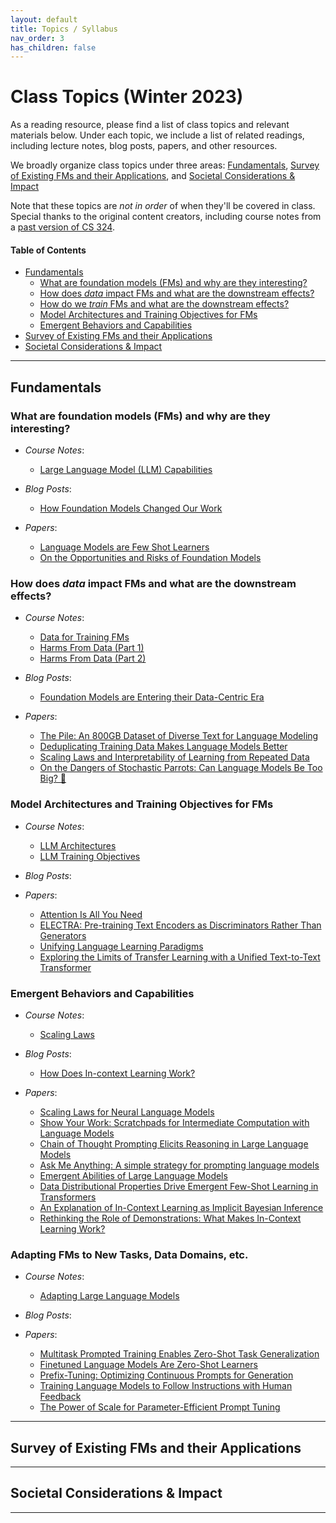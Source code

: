 ```yaml
---
layout: default
title: Topics / Syllabus
nav_order: 3
has_children: false
---
```


# Class Topics (Winter 2023)

As a reading resource, please find a list of class topics and relevant materials below. Under each topic, we include a list of related readings, including lecture notes, blog posts, papers, and other resources.

We broadly organize class topics under three areas: [Fundamentals](#fundamentals), [Survey of Existing FMs and their Applications](#survey-of-existing-fms-and-their-applications), and [Societal Considerations & Impact](#societal-considerations--impact)

Note that these topics are *not in order* of when they'll be covered in class. Special thanks to the original content creators, including course notes from a [past version of CS 324](https://stanford-cs324.github.io/winter2022/lectures/).

#### Table of Contents  
- [Fundamentals](#fundamentals)  
  - [What are foundation models (FMs) and why are they interesting?](#what-are-foundation-models-fms-and-why-are-they-interesting)  
  - [How does *data* impact FMs and what are the downstream effects?](#how-does-data-impact-fms-and-what-are-the-downstream-effects)  
  - [How do we *train* FMs and what are the downstream effects?](#how-do-we-train-fms-and-what-are-the-downstream-effects)  
  - [Model Architectures and Training Objectives for FMs](#model-architectures-and-training-objectives-for-fms)  
  - [Emergent Behaviors and Capabilities](#emergent-behaviors-and-capabilities)  
- [Survey of Existing FMs and their Applications](#survey-of-existing-fms-and-their-applications)  
- [Societal Considerations & Impact](#societal-considerations--impact)  

---

## Fundamentals 

### What are foundation models (FMs) and why are they interesting?   
* *Course Notes*:  
  - [Large Language Model (LLM) Capabilities](https://stanford-cs324.github.io/winter2022/lectures/capabilities/)  

* *Blog Posts*:
  - [How Foundation Models Changed Our Work](https://hazyresearch.stanford.edu/blog/2022-11-16-whatsup)

* *Papers*:  
  - [Language Models are Few Shot Learners](https://arxiv.org/abs/2005.14165)  
  - [On the Opportunities and Risks of Foundation Models](https://arxiv.org/abs/2108.07258)  

### How does *data* impact FMs and what are the downstream effects?
* *Course Notes*:  
  - [Data for Training FMs](https://stanford-cs324.github.io/winter2022/lectures/data/)
  - [Harms From Data (Part 1)](https://stanford-cs324.github.io/winter2022/lectures/harms-1/)
  - [Harms From Data (Part 2)](https://stanford-cs324.github.io/winter2022/lectures/harms-2/)

* *Blog Posts*:
  - [Foundation Models are Entering their Data-Centric Era](https://hazyresearch.stanford.edu/blog/2022-10-11-datacentric-fms)

* *Papers*:  
  - [The Pile: An 800GB Dataset of Diverse Text for Language Modeling](https://arxiv.org/abs/2101.00027)
  - [Deduplicating Training Data Makes Language Models Better](https://arxiv.org/abs/2107.06499)
  - [Scaling Laws and Interpretability of Learning from Repeated Data](https://arxiv.org/abs/2205.10487)
  - [On the Dangers of Stochastic Parrots: Can Language Models Be Too Big? 🦜](https://dl-acm-org.stanford.idm.oclc.org/doi/abs/10.1145/3442188.3445922)

### Model Architectures and Training Objectives for FMs  

* *Course Notes*:
  - [LLM Architectures](https://stanford-cs324.github.io/winter2022/lectures/modeling/)  
  - [LLM Training Objectives](https://stanford-cs324.github.io/winter2022/lectures/training/)

* *Blog Posts*:

* *Papers*: 
  - [Attention Is All You Need](https://arxiv.org/abs/1706.03762)  
  - [ELECTRA: Pre-training Text Encoders as Discriminators Rather Than Generators](https://arxiv.org/abs/2003.10555)  
  - [Unifying Language Learning Paradigms](https://arxiv.org/abs/2205.05131)  
  - [Exploring the Limits of Transfer Learning with a Unified Text-to-Text Transformer](https://arxiv.org/abs/1910.10683)  


### Emergent Behaviors and Capabilities  

* *Course Notes*:  
  - [Scaling Laws](https://stanford-cs324.github.io/winter2022/assets/pdfs/Scaling%20laws%20pdf.pdf)  

* *Blog Posts*:  
  - [How Does In-context Learning Work?](https://ai.stanford.edu/blog/understanding-incontext/)

* *Papers*: 
  - [Scaling Laws for Neural Language Models](https://arxiv.org/abs/2001.08361)  
  - [Show Your Work: Scratchpads for Intermediate Computation with Language Models](https://arxiv.org/abs/2112.00114)    
  - [Chain of Thought Prompting Elicits Reasoning in Large Language Models](https://arxiv.org/abs/2201.11903)  
  - [Ask Me Anything: A simple strategy for prompting language models](https://arxiv.org/abs/2210.02441)  
  - [Emergent Abilities of Large Language Models](https://arxiv.org/abs/2206.07682)  
  - [Data Distributional Properties Drive Emergent Few-Shot Learning in Transformers](https://arxiv.org/abs/2205.05055)    
  - [An Explanation of In-Context Learning as Implicit Bayesian Inference](https://arxiv.org/abs/2111.02080)  
  - [Rethinking the Role of Demonstrations: What Makes In-Context Learning Work?](https://arxiv.org/abs/2202.12837)


### Adapting FMs to New Tasks, Data Domains, etc.  

* *Course Notes*:
  - [Adapting Large Language Models](https://stanford-cs324.github.io/winter2022/lectures/adaptation/)  

* *Blog Posts*:  

* *Papers*:
  - [Multitask Prompted Training Enables Zero-Shot Task Generalization](https://arxiv.org/abs/2110.08207)    
  - [Finetuned Language Models Are Zero-Shot Learners](https://arxiv.org/abs/2109.01652)    
  - [Prefix-Tuning: Optimizing Continuous Prompts for Generation](https://arxiv.org/abs/2101.00190)    
  - [Training Language Models to Follow Instructions with Human Feedback](https://arxiv.org/abs/2203.02155)  
  - [The Power of Scale for Parameter-Efficient Prompt Tuning](https://arxiv.org/abs/2104.08691)  


<!-- Include stuff on model editing, LORA too -->


---

## Survey of Existing FMs and their Applications

---

## Societal Considerations & Impact

---